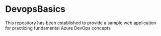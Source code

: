 # DevopsBasics
This repository has been established to provide a sample web application for practicing fundamental Azure DevOps concepts

